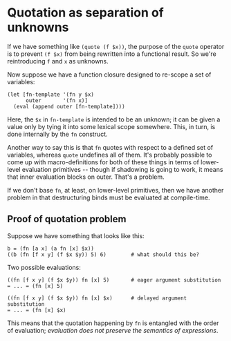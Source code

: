 # Quotation as separation of unknowns
If we have something like `(quote (f $x))`, the purpose of the `quote` operator
is to prevent `(f $x)` from being rewritten into a functional result. So we're
reintroducing `f` and `x` as unknowns.

Now suppose we have a function closure designed to re-scope a set of variables:

```
(let [fn-template '(fn y $x)
      outer       '(fn x)]
  (eval (append outer [fn-template])))
```

Here, the `$x` in `fn-template` is intended to be an unknown; it can be given a
value only by tying it into some lexical scope somewhere. This, in turn, is
done internally by the `fn` construct.

Another way to say this is that `fn` quotes with respect to a defined set of
variables, whereas `quote` undefines all of them. It's probably possible to
come up with macro-definitions for both of these things in terms of lower-level
evaluation primitives -- though if shadowing is going to work, it means that
inner evaluation blocks on outer. That's a problem.

If we don't base `fn`, at least, on lower-level primitives, then we have
another problem in that destructuring binds must be evaluated at compile-time.

## Proof of quotation problem
Suppose we have something that looks like this:

```
b = (fn [a x] (a fn [x] $x))
((b (fn [f x y] (f $x $y)) 5) 6)        # what should this be?
```

Two possible evaluations:

```
((fn [f x y] (f $x $y)) fn [x] 5)       # eager argument substitution
= ... = (fn [x] 5)

((fn [f x y] (f $x $y)) fn [x] $x)      # delayed argument substitution
= ... = (fn [x] $x)
```

This means that the quotation happening by `fn` is entangled with the order of
evaluation; _evaluation does not preserve the semantics of expressions_.
